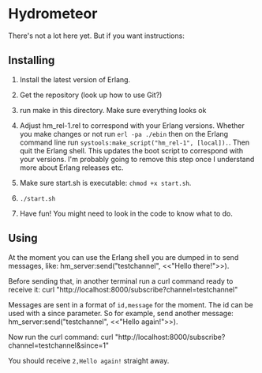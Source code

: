 Hydrometeor
===========

There's not a lot here yet. But if you want instructions:

Installing
----------

 1. Install the latest version of Erlang.

 2. Get the repository (look up how to use Git?)

 3. run make in this directory. Make sure everything looks ok

 4. Adjust hm_rel-1.rel to correspond with your Erlang versions. Whether you
    make changes or not run `erl -pa ./ebin` then on the Erlang command line
    run `systools:make_script("hm_rel-1", [local]).`. Then quit the Erlang
    shell. This updates the boot script to correspond with your versions.
    I'm probably going to remove this step once I understand more about
    Erlang releases etc.

 5. Make sure start.sh is executable: `chmod +x start.sh`.

 6. `./start.sh`

 7. Have fun! You might need to look in the code to know what to do.


Using
-----

At the moment you can use the Erlang shell you are dumped in to send messages,
like:
	hm_server:send("testchannel", <<"Hello there!">>).

Before sending that, in another terminal run a curl command ready to receive
it:
	curl "http://localhost:8000/subscribe?channel=testchannel"

Messages are sent in a format of `id,message` for the moment. The id can be
used with a since parameter. So for example, send another message:
	hm_server:send("testchannel", <<"Hello again!">>).

Now run the curl command:
	curl "http://localhost:8000/subscribe?channel=testchannel&since=1"

You should receive `2,Hello again!` straight away.
